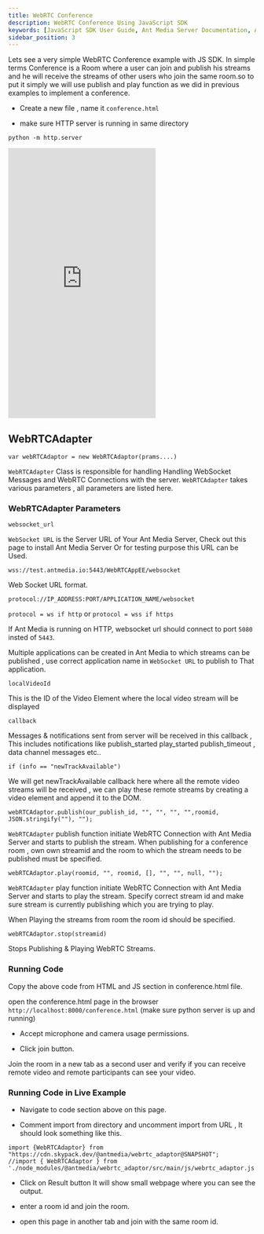 ```yaml
---
title: WebRTC Conference
description: WebRTC Conference Using JavaScript SDK 
keywords: [JavaScript SDK User Guide, Ant Media Server Documentation, Ant Media Server Tutorials]
sidebar_position: 3
---
```


Lets see a very simple WebRTC Conference example with JS SDK.
In simple terms Conference is a Room where a user can join and publish his streams and he will receive the streams of other users who join the same room.so to put it simply we will use publish and play function as we did in previous examples to implement a conference.

- Create a new file , name it `conference.html`

- make sure HTTP server is running in same directory

```
python -m http.server
```

<iframe height="550" style={{ width: '100%' }}  scrolling="no" title="Conference" src="https://codepen.io/USAMAWIZARD/embed/JoPzLgX?default-tab=js&editable=true" frameborder="no" loading="lazy" allowtransparency="true" allowfullscreen="true">
  See the Pen <a href="https://codepen.io/USAMAWIZARD/pen/JoPzLgX">
  Conference</a> by USAMA (<a href="https://codepen.io/USAMAWIZARD">@USAMAWIZARD</a>)
  on <a href="https://codepen.io">CodePen</a>.
</iframe>

## WebRTCAdapter

```
var webRTCAdaptor = new WebRTCAdaptor(prams....)
```

`WebRTCAdapter` Class is responsible for handling Handling WebSocket Messages and WebRTC Connections with the server.
`WebRTCAdapter` takes various parameters , all parameters are listed here. 

### WebRTCAdapter Parameters

```
websocket_url
```

`WebSocket URL` is the Server URL of Your Ant Media Server, Check out this page to install Ant Media Server Or for testing purpose this URL can be Used. 

`wss://test.antmedia.io:5443/WebRTCAppEE/websocket`

Web Socket URL format.
```
protocol://IP_ADDRESS:PORT/APPLICATION_NAME/websocket
```

`protocol = ws if http` or
`protocol = wss if https`

If Ant Media is running on HTTP, websocket url should connect to port `5080` insted of `5443`.

Multiple applications can be created in Ant Media to which streams can be published , use correct application name in `WebSocket URL` to publish to That application.

```
localVideoId
```

This is the ID of the Video Element where the local video stream will be displayed

```
callback
```

Messages & notifications sent from server will be received in this callback , This includes notifications like publish_started play_started publish_timeout , data channel messages etc..

 `if (info == "newTrackAvailable")` 

We will get newTrackAvailable callback here where all the remote video streams will be received , we can play these remote streams by creating a video element and append it to the DOM.

```
webRTCAdaptor.publish(our_publish_id, "", "", "", "",roomid, JSON.stringify(""), "");
```

 `WebRTCAdapter` publish function initiate  WebRTC Connection with Ant Media Server and starts to publish the stream.
When publishing for a conference room , own own streamid and the room to which the stream needs to be published must be specified. 

```
webRTCAdaptor.play(roomid, "", roomid, [], "", "", null, "");
```

 `WebRTCAdapter` play function initiate  WebRTC Connection with Ant Media Server and starts to play the stream. Specify correct stream id and make sure stream is currently publishing which you are trying to play. 

When Playing the streams from room the room id should be specified.

```
webRTCAdaptor.stop(streamid)
```
Stops Publishing & Playing WebRTC Streams.


### Running Code

Copy the above code from HTML and JS section in  conference.html file.

open the conference.html page in the browser `http://localhost:8000/conference.html`  (make sure python server is up and running)

 - Accept microphone and camera usage permissions.

 - Click join button.

Join the room in a new tab as a second user and verify if you can receive remote video and remote participants can see your video.

### Running Code in Live Example

- Navigate to code section above on this page.

- Comment import from directory and uncomment import from URL , It should look something like this.

```
import {WebRTCAdaptor} from "https://cdn.skypack.dev/@antmedia/webrtc_adaptor@SNAPSHOT";
//import { WebRTCAdaptor } from './node_modules/@antmedia/webrtc_adaptor/src/main/js/webrtc_adaptor.js';
```

- Click on Result button It will show small webpage where you can see the output.

- enter a room id and join the room.

- open this page in another tab and join with the same room id.
